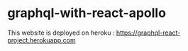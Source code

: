 # graphql-with-react-apollo

This website is deployed on heroku : https://graphql-react-project.herokuapp.com
